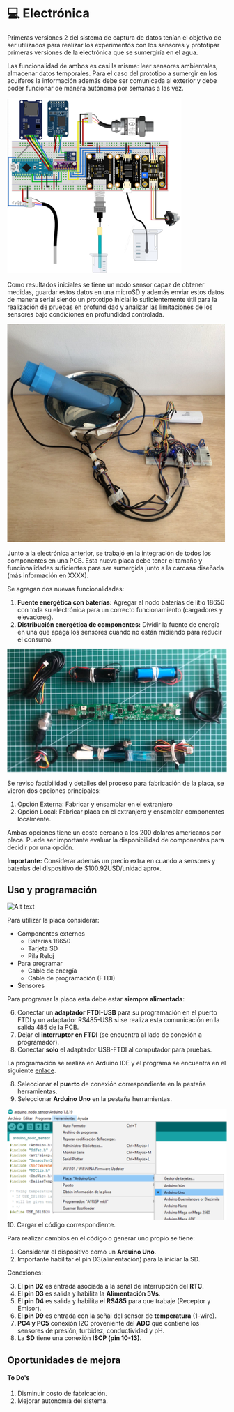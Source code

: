 # 💻 Electrónica


Primeras versiones 2 del sistema de captura de datos tenían el objetivo de ser utilizados para realizar los experimentos con los sensores y prototipar primeras versiones de la electrónica que se sumergiría en el agua.

Las funcionalidad de ambos es casi la misma: leer sensores ambientales, almacenar datos temporales. Para el caso del prototipo a sumergir en los acuíferos la información además debe ser comunicada al exterior y debe poder funcionar de manera autónoma por semanas a las vez.

<img title="a title" alt="Alt text" src="images/electronica_conexiones_prototipo.png" width="400px">

Como resultados iniciales se tiene un nodo sensor capaz de obtener medidas, guardar estos datos en una microSD y además enviar estos datos de manera serial siendo un prototipo inicial lo suficientemente útil para la realización de pruebas en profundidad y analizar las limitaciones de los sensores bajo condiciones en profundidad controlada.

<img title="a title" alt="Alt text" src="images/electronica_prototipo_armado.png" width="500px">

Junto a la electrónica anterior, se trabajó en la integración de todos los componentes en una PCB. Esta nueva placa debe tener el tamaño y funcionalidades suficientes para ser sumergida junto a la carcasa diseñada (más información en XXXX).

Se agregan dos nuevas funcionalidades:
1. **Fuente energética con baterías:** Agregar al nodo baterías de litio 18650 con toda su electrónica para un correcto funcionamiento (cargadores y elevadores).
2. **Distribución energética de componentes:** Dividir la fuente de energía en una que apaga los sensores cuando no están midiendo para reducir el consumo.

<img title="a title" alt="Alt text" src="images/electronica_pcb_componentes.jpg">

Se reviso factibilidad y detalles del proceso para fabricación de la placa, se vieron dos opciones principales:

1. Opción Externa: Fabricar y ensamblar en el extranjero
2. Opción Local: Fabricar placa en el extranjero y ensamblar componentes localmente.

<!-- La segunda opción implica hacer el trabajo de comprar todos los componentes de la placa y soldarlos. Sus ventajas son la posible reutilización de componentes dificiles de encontrar desde la electrónica original de los sensores y una consecuente optimización de costos. -->

Ambas opciones tiene un costo cercano a los 200 dolares americanos por placa. Puede ser importante evaluar la disponibilidad de componentes para decidir por una opción.

**Importante:** Considerar además un precio extra en cuando a sensores y baterías del dispositivo de $100.92USD/unidad aprox.

<!--
|   Cotizaciones  | **Total (5u)** | **Total+ 30%*** | **Precio unitario USD** | **Tiempo**  |
|-----------------------------|----------------|----------------|---------------------|-------------|
| **Opción Local**                   | $772.09        | $1003.72       | $200.74             | 3-4 semanas |
| **Opción Externa EEcart**          | $907.26        | $1179.44       | $235.89             | 5 semanas   |
| **Opción Externa PCBWay**          | $888.45        | $1176.19       | $231.00             | 5.5 semanas |
-->

## Uso y programación

<img title="a title" alt="Alt text" src="images/PCBnombrada_v0.png">


Para utilizar la placa considerar:

- Componentes externos
    - Baterías 18650
    - Tarjeta SD
    - Pila Reloj
- Para programar
    - Cable de energía
    - Cable de programación (FTDI)
- Sensores

Para programar la placa esta debe estar **siempre alimentada**:

6. Conectar un **adaptador FTDI-USB** para su programación en el puerto FTDI y un adaptador RS485-USB si se realiza esta comunicación en la salida 485 de la PCB.
5. Dejar el **interruptor en FTDI** (se encuentra al lado de conexión a programador).
7. Conectar **solo** el adaptador USB-FTDI al computador para pruebas.

La programación se realiza en Arduino IDE y el programa se encuentra en el siguiente [enlace](https://github.com/niclabs/water-monitoring/tree/master/6.%20Electr%C3%B3nica/PCB-MCI/Codigo_Final).

8. Seleccionar **el puerto** de conexión correspondiente en la pestaña herramientas.
9. Seleccionar  **Arduino Uno** en la pestaña herramientas.
<img title="a title" alt="Alt text" src="images/electronica_pcb_programacion_arduino.png">
10. Cargar el código correspondiente.


Para realizar cambios en el código o generar uno propio se tiene:
1. Considerar el dispositivo como un **Arduino Uno**.
2. Importante habilitar el pin D3(alimentación) para la iniciar la SD.

Conexiones:

3. El **pin D2** es entrada asociada a la señal de interrupción del **RTC**.
4. El **pin D3** es salida y habilita la **Alimentación 5Vs**.
5. El **pin D4** es salida y habilita el **RS485** para que trabaje (Receptor y Emisor).
6. El **pin D9** es entrada con la señal del sensor de **temperatura** (1-wire).
7. **PC4 y PC5** conexión I2C proveniente del **ADC** que contiene los sensores de presión, turbidez, conductividad y pH.
8. La **SD** tiene una conexión **ISCP (pin 10-13)**.

## Oportunidades de mejora

#### To Do's

1. Disminuir costo de fabricación.
2. Mejorar autonomía del sistema.
